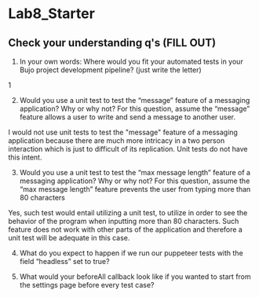 # Lab8_Starter

## Check your understanding q's (FILL OUT)
1. In your own words: Where would you fit your automated tests in your Bujo project development pipeline? (just write the letter)

1

2. Would you use a unit test to test the “message” feature of a messaging application? Why or why not? For this question, assume the “message” feature allows a user to write and send a message to another user.

I would not use unit tests to test the "message" feature of a messaging application because there are much more intricacy in a two person interaction which is just to difficult of its replication. Unit tests do not have this intent.

3. Would you use a unit test to test the “max message length” feature of a messaging application? Why or why not? For this question, assume the “max message length” feature prevents the user from typing more than 80 characters

Yes, such test would entail utilizing a unit test, to utilize in order to see the behavior of the program when inputting more than 80 characters. Such feature does not work with other parts of the application and therefore a unit test will be adequate in this case.

4. What do you expect to happen if we run our puppeteer tests with the field “headless” set to true?

5. What would your beforeAll callback look like if you wanted to start from the settings page before every test case?


